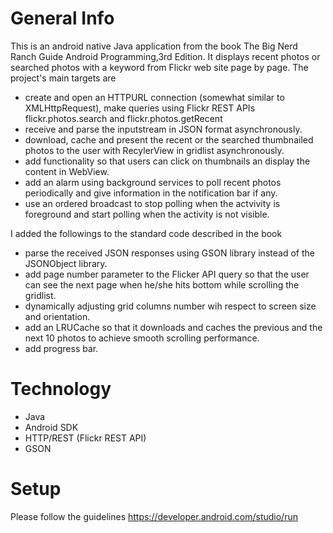 # General Info
This is an android native Java application from the book The Big Nerd Ranch Guide Android Programming,3rd Edition. It displays recent photos or searched photos with a keyword from Flickr web site page by page. The project's main targets are
- create and open an HTTPURL connection (somewhat similar to XMLHttpRequest), make queries using Flickr REST APIs flickr.photos.search and flickr.photos.getRecent
- receive and parse the inputstream in JSON format asynchronously.
- download, cache and present the recent  or the searched thumbnailed photos to the user with RecylerView in gridlist asynchronously.
- add functionality so that users can click on thumbnails an display the content in WebView.
- add an alarm using background services to poll recent photos periodically and give information in the notification bar if any.
- use an ordered broadcast to stop polling when the actvivity is foreground and start polling when the activity is not visible.

I added the followings to the standard code described in the book
- parse the received JSON responses using GSON library instead of the JSONObject library.
- add page number parameter to the Flicker API query so that the user can see the next page when he/she hits bottom while scrolling the gridlist.
- dynamically adjusting grid columns number wih respect to screen size and orientation.
- add an LRUCache so that it downloads and caches the previous and the next 10 photos to achieve smooth scrolling performance.
- add progress bar.

# Technology
- Java
- Android SDK
- HTTP/REST (Flickr REST API)
- GSON

# Setup
Please follow the guidelines 
https://developer.android.com/studio/run





